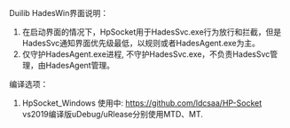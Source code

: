 Duilib HadesWin界面说明：
1. 在启动界面的情况下，HpSocket用于HadesSvc.exe行为放行和拦截，但是HadesSvc通知界面优先级最低，以规则或者HadesAgent.exe为主。
2. 仅守护HadesAgent.exe进程, 不守护HadesSvc.exe，不负责HadesSvc管理，由HadesAgent管理。

编译选项：
1. HpSocket_Windows 使用中: https://github.com/ldcsaa/HP-Socket vs2019编译版uDebug/uRlease分别使用MTD、MT.